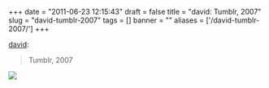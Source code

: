 
+++
date = "2011-06-23 12:15:43"
draft = false
title = "david: Tumblr, 2007"
slug = "david-tumblr-2007"
tags = []
banner = ""
aliases = ['/david-tumblr-2007/']
+++

<p><p><a href="http://www.davidslog.com/6801704316" target="_blank">david</a>:</p>
<blockquote>
<p>Tumblr, 2007</p>
</blockquote></p><p></p><img src="http://41.media.tumblr.com/tumblr_ln7lxl1V1C1qz581wo1_1280.jpg">


